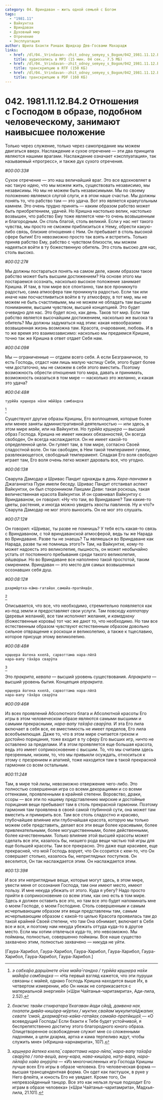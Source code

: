 ```yaml
---
category: 04. Вриндаван — жить одной семьей с Богом
tags:
  - "1981.11"
  - Вайкунтха
  - Вриндаван
  - Духовный мир
  - Отречение
  - Эксплуатация
author: Шрила Бхакти Ракшак Шридхар Дев-Госвами Махарадж
links:
  - href: /dl/04._Vrindavan--zhit_odnoy_semyey_s_Bogom/042_1981.11.12.B4.2_SridharMj_Otnoshenija_s_Gospodom_v_obraze_podobnom_chelovecheskomu_zanimajut_naivysshee_polozhenie.mp3
    title: аудиозапись в MP3 (15 мин. 04 сек., 7.5 МБ)
  - href: /dl/04._Vrindavan--zhit_odnoy_semyey_s_Bogom/042_1981.11.12.B4.2_SridharMj_Otnoshenija_s_Gospodom_v_obraze_podobnom_chelovecheskomu_zanimajut_naivysshee_polozhenie.rtf
    title: транскрипцию в RTF (150 КБ)
  - href: /dl/04._Vrindavan--zhit_odnoy_semyey_s_Bogom/042_1981.11.12.B4.2_SridharMj_Otnoshenija_s_Gospodom_v_obraze_podobnom_chelovecheskomu_zanimajut_naivysshee_polozhenie.pdf
    title: транскрипцию в PDF (160 КБ)
---
```


# 042. 1981.11.12.B4.2 Отношения с Господом в образе, подобном человеческому, занимают наивысшее положение

Только через служение, только через самопредание мы можем двигаться вверх. Наслаждение и сухое отречение — эти два принципа являются нашими врагами. Наслаждение означает «эксплуатация», так называемый «прогресс», и также дух сухого отречения.

*#00:00:33#*

Сухое отречение — это наш величайший враг. Это все вдохновляет в нас такую идею, что мы можем жить, существовать независимо, мы независимы. Но мы не можем быть независимыми. Мы по своему положению являемся слугой слуги, и в этом наше счастье. Мы должны понять то, что рабство там — это удача. Вот это является краеугольным камнем. Это очень трудно принять — каким образом рабство может быть приобретением, удачей. Но Кришна настолько велик, настолько возвышен, что рабство Ему тоже является чем-то очень возвышенным и благородным. Он столь благой, столь великий. Если у нас нет такого чувства, мы просто не сможем приблизиться к Нему, обрести какую-либо связь, близкие отношения с Ним. Он пребывает в столь высокой сфере бытия! Его невозможно просто так взять и встретить. Только приняв рабство Ему, рабство с чувством близости, мы можем надеяться войти в ту божественную обитель. Это столь высоко для нас, столь высоко.

*#00:02:27#*

Мы должны постараться понять на самом деле, каким образом такое рабство может быть высшим достижением? На основе этого мы постараемся осознать, насколько высокое положение занимает Кришна. И там, в том мире все спонтанно, там все проникнуто радостью, сама атмосфера там проникнута радостью. Если так или иначе нам посчастливиться войти в ту атмосферу, в тот мир, мы не можем не быть счастливыми, мы не можем не обладать там высшим пониманием, высшим чувством, высшей концепцией. Это будет очевидно для нас. Это будет ясно, как день. Таков тот мир. Если там рабство является высочайшим достижением, насколько же высока та обитель? Мы должны задуматься над этим: какая невообразимо возвышенная жизнь возможна там. Красота, очарование, любовь. И в то же время это взаимозависимо: насколько мы предаемся Кришне, точно так же Кришна в ответ отдает Себя нам.

*#00:04:09#*

Мы — ограниченные — отдаем всего себя. А если Безграничное, то есть Господь, отдаст нам лишь малую частицу Себя, этого будет более чем достаточно, мы не сможем в себя этого вместить. Поэтому возможность обрести отношения того мира, давать и принимать, возможность оказаться в том мире — насколько это желанно, и какая это удача?

*#00:04:48#*

    турӣйа кр̣ш̣н̣ера на̄хи ма̄йа̄ра самбандха
[^_ftn1]

Существуют другие образы Кришны, Его воплощения, которые более или менее заняты административной деятельностью — или здесь, в этом мире *майи*, или на Вайкунтхе. Но *турӣйа кр̣ш̣н̣ера* — высший образ Господа. Кришна не имеет никаких обязанностей, Он всегда свободен, Он всегда наслаждается. Он не имеет какой-то определенной цели. Он гуляет там, в том мире, согласно Своей сладостной воле. Он так свободен, в Нем такой темперамент гуляки, развлекающегося, свободный темперамент. Сладкая Его воля свободно играет там, Его воля очень легко может даровать все, что угодно.

*#00:06:13#*

Сварупа Дамодар и Шривас Пандит однажды в день *Хера-панчами* в Джаганнатха Пури имели беседу. Шривас Пандит отстаивал аспект Вайкунтхи, он был сторонником Лакшми Деви: такая роскошь, такая величественная красота Вайкунтхи. И он сравнивал Вайкунтху с Вриндаваном, он говорил: «Ну что там, во Вриндаване? Там какие-то цветы, растения, и иногда можно увидеть хвосты павлинов. Ну и что?» Сварупа Дамодар не мог этого выносить. Он не мог это слушать.

*#00:07:12#*

Он говорил: «Шривас, ты разве не помнишь? У тебя есть какая-то связь с Вриндаваном, с той вриндаванской атмосферой, ведь ты же Нарада во Вриндаване. Разве ты не знаешь? Ты являешься во Вриндаване как Нарада, разве ты не помнишь этого?» Там, на Вайкунтхе, кому-то может надоесть это великолепие, пышность, он может необычайно устать от постоянного пребывания среди такого великолепия, *айшварьи*. Но во Вриндаване все наполнено такой простотой, таким смирением. Вриндаван — это место для самых возвышенных осознавших себя душ.

*#00:08:12#*

    дхарма̄ртха-ка̄ма-гатайах̣ самайа-пратӣкш̣а̄х̣
[^_ftn2]

Описывается, что все, что необходимо, стремительно появляется как из-под земли и предоставляет свои услуги. Там повсюду *калпатару* (деревья желаний), все там исполняет желания, и *камадхену* (божественные коровы) тот час же дают то, что необходимо. Но там все естественным образом чувствуют естественным образом довольно сильное отвращение к роскоши и великолепию, а также к тщеславию, которое присуще этому великолепию.

*#00:08:48#*

    кр̣ш̣н̣ера йатека кхела̄, сарвоттама нара-лӣла̄
    нара-вапу та̄ха̄ра сварӯпа
[^_ftn3]

Это *пракрита*, *кевала* — высший уровень существования. *Апракрита* — высший уровень бытия. Концепция *апракрита*.

    кр̣ш̣н̣ера йатека кхела̄, сарвоттама нара-лӣла̄
    нара-вапу та̄ха̄ра сварӯпа

*#00:09:46#*

Из всех проявлений Абсолютного блага и Абсолютной красоты Его игры в этом человеческом образе являются самыми высшими и самыми прекрасными, *нара-вапу та̄ха̄ра сварӯпа.* И эта Его лила включает в себя все, ее вместимость не имеет пределов, Его лила всеобъемлющая. Даже то, что в этом мире считается грехом и достойно порицания, тоже входит в ту сферу Его высших игр, ничто не оставлено за пределами. И в этом проявляется еще большая красота, ведь это имеет соприкосновение с высшим. То, что мы считаем здесь презренным, низким, то, что мы привыкли осуждать, относиться к этому с презрением и апатией, тоже находится там в такой прекрасной гармонии со всем остальным.

*#00:11:24#*

Там, в мире той *лилы*, невозможно отвержение чего-либо. Это полностью совершенная игра со всеми декорациями и со всеми оттенками, проявленными в крайней степени. Воровство, драки, ссоры — все эти по нашему представлению мирские и достойные порицания вещи пребывают там в столь прекрасной гармонии. Поэтому гармония там проявлена в своей самой глубинной сути, она может там вместить и примирить все. Там все столь сладостно и красиво, глубочайшее влияние или глубочайшая красота, которую мы только можем себе представить, делает все эти вещи более красивыми, более привлекательными, более могущественными, более действенными, более качественными. Только влияние этой высшей красоты может сделать все эти, казалось бы, низшего рода вещи частью той игры для еще большей красоты. Там все прекрасно. Это даже еще красивее, еще прекрасней, что мой Господь ворует, что Он ссорится с кем-то, что Он совершает столько, казалось бы, неприглядных поступков. Он веселится, Он так наслаждается этим. Он наслаждается этим.

*#00:13:39#*

И все эти неприглядные вещи, которые могут здесь, в этом мире, увести меня от осознания Господа, там они имеют место, имеют пользу. И мне некуда убежать от этого. Куда я убегу? Надо просто прийти в соприкосновение со всем этим, как оно есть в том мире. Здесь я должен оставить все это, но там все это будет напоминать мне о моем Господе, о моем Господине. Столь совершенным и самым исчерпывающим образом эти вещи представлены там, самым исчерпывающим образом с какой-то целью Красота проявилась там до такой крайней Своей степени, что там Она обнимает, включает в Себя все и вся, и поэтому нам некуда убежать оттуда куда-то в другое место. Если мы хотим отвлечься куда-то, это невозможно. Мы пойманы, полностью, совершенно пойманы. Все наше существо захвачено этим, полностью захвачено — никуда не уйти.

[Гаура-Харибол, Гаура-Харибол, Гаура-Харибол, Гаура-Харибол, Гаура-Харибол, Гаура-Харибол, Гаура-Харибол.]



[^_ftn1]: *э сабха̄ра дарш́анете а̄чхе ма̄йа̄-гандха / турӣйа кр̣ш̣н̣ера на̄хи ма̄йа̄ра самбандха* — «На первый взгляд кажется, что эти пуруши связаны с майей, однако Господь Кришна находится выше Их, в четвертом измерении, ибо Он никак не соприкасается с материальной энергией» («Шри Чайтанья-чаритамрита», Ади-лила, 2.52).

[^_ftn2]: *бхактис твайи стхиратара̄ бхагаван йади сйа̄д, даивена нах̣ пхалати дивйа-киш́ора-мӯртих̣ / муктих̣ свайам̇ мукулита̄н̃джалих̣ севате ’сма̄н, дхарма̄ртха-ка̄ма-гатайах̣ самайа-пратӣкш̣а̄х̣* — «О всеведущий Господь! Если бхакти к Тебе будет устойчивой, я беспрепятственно достигну этого благородного юного образа. Олицетворенное освобождение служит мне со сложенными ладонями, а цели дхарма, артха и кама терпеливо ждут, чтобы служить мне» («Кришна-карнамрита», 107).

[^_ftn3]: *кр̣ш̣н̣ера йатека кхела̄, сарвоттама нара-лӣла̄, нара-вапу та̄ха̄ра сварӯпа / гопа-веш́а, вен̣у-кара, нава-киш́ора, нат̣а-вара, нара-лӣла̄ра хайа анурӯпа* — «Из многочисленных игр Господа Кришны лучше всех Его игры в образе человека. Его человеческая форма — высшая трансцендентная форма. Он одет как пастушок, в руке у Него флейта, и юность Его не увядает. Кроме того, Он непревзойденный танцор. Все это как нельзя лучше подходит Его играм в образе человека» («Шри Чайтанья-чаритамрита», Мадхья-лила, 21.101).

